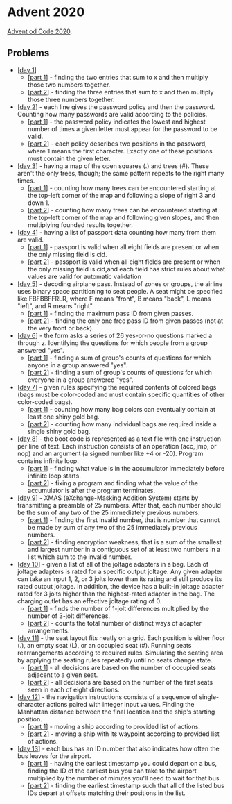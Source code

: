 # Advent 2020
[Advent od Code 2020](https://adventofcode.com/2020).

## Problems
- \[[day 1](https://github.com/xenoteo/Advent-2020/tree/master/src/xenoteo/com/github/day1)\]
  - \[[part 1](https://github.com/xenoteo/Advent-2020/blob/master/src/xenoteo/com/github/day1/part1/Solution.java)\] - finding the two entries that sum to x and then multiply those two numbers together.
  - \[[part 2](https://github.com/xenoteo/Advent-2020/blob/master/src/xenoteo/com/github/day1/part2/Solution.java)\] - finding the three entries that sum to x and then multiply those three numbers together.
- \[[day 2](https://github.com/xenoteo/Advent-2020/tree/master/src/xenoteo/com/github/day2)\] - each line gives the password policy and then the password. Counting how many passwords are valid according to the policies.
  - \[[part 1](https://github.com/xenoteo/Advent-2020/blob/master/src/xenoteo/com/github/day2/part1/Solution.java)\] - the password policy indicates the lowest and highest number of times a given letter must appear for the password to be valid.
  - \[[part 2](https://github.com/xenoteo/Advent-2020/blob/master/src/xenoteo/com/github/day2/part2/Solution.java)\] - each policy describes two positions in the password, where 1 means the first character. Exactly one of these positions must contain the given letter.
- \[[day 3](https://github.com/xenoteo/Advent-2020/tree/master/src/xenoteo/com/github/day3)\] - having a map of the open squares (.) and trees (#). These aren't the only trees, though; the same pattern repeats to the right many times.
  - \[[part 1](https://github.com/xenoteo/Advent-2020/blob/master/src/xenoteo/com/github/day3/part1/Solution.java)\] - counting how many trees can be encountered starting at the top-left corner of the map and following a slope of right 3 and down 1.
  - \[[part 2](https://github.com/xenoteo/Advent-2020/blob/master/src/xenoteo/com/github/day3/part2/Solution.java)\] - counting how many trees can be encountered starting at the top-left corner of the map and following given slopes, and then multiplying founded results together.
- \[[day 4](https://github.com/xenoteo/Advent-2020/tree/master/src/xenoteo/com/github/day4)\] - having a list of passport data counting how many from them are valid.
  - \[[part 1](https://github.com/xenoteo/Advent-2020/blob/master/src/xenoteo/com/github/day4/part1/Solution.java)\] - passport is valid when all eight fields are present or when the only missing field is cid.
  - \[[part 2](https://github.com/xenoteo/Advent-2020/blob/master/src/xenoteo/com/github/day4/part2/Solution.java)\] - passport is valid when all eight fields are present or when the only missing field is cid,and each field has strict rules about what values are valid for automatic validation
- \[[day 5](https://github.com/xenoteo/Advent-2020/tree/master/src/xenoteo/com/github/day5)\] - decoding airplane pass. Instead of zones or groups, the airline uses binary space partitioning to seat people. A seat might be specified like FBFBBFFRLR, where F means "front", B means "back", L means "left", and R means "right".
  - \[[part 1](https://github.com/xenoteo/Advent-2020/blob/master/src/xenoteo/com/github/day5/part1/Solution.java)\] - finding the maximum pass ID from given passes.
  - \[[part 2](https://github.com/xenoteo/Advent-2020/blob/master/src/xenoteo/com/github/day5/part2/Solution.java)\] - finding the only one free pass ID from given passes (not at the very front or back).
- \[[day 6](https://github.com/xenoteo/Advent-2020/tree/master/src/xenoteo/com/github/day6)\] - the form asks a series of 26 yes-or-no questions marked a through z. Identifying the questions for which people from a group answered "yes".
  - \[[part 1](https://github.com/xenoteo/Advent-2020/blob/master/src/xenoteo/com/github/day6/part1/Solution.java)\] - finding a sum of group's counts of questions for which anyone in a group answered "yes".
  - \[[part 2](https://github.com/xenoteo/Advent-2020/blob/master/src/xenoteo/com/github/day6/part2/Solution.java)\] - finding a sum of group's counts of questions for which everyone in a group answered "yes".
- \[[day 7](https://github.com/xenoteo/Advent-2020/tree/master/src/xenoteo/com/github/day7)\] - given rules specifying the required contents of colored bags (bags must be color-coded and must contain specific quantities of other color-coded bags).
  - \[[part 1](https://github.com/xenoteo/Advent-2020/blob/master/src/xenoteo/com/github/day7/part1/Solution.java)\] - counting how many bag colors can eventually contain at least one shiny gold bag.
  - \[[part 2](https://github.com/xenoteo/Advent-2020/blob/master/src/xenoteo/com/github/day7/part2/Solution.java)\] - counting how many individual bags are required inside a single shiny gold bag.
- \[[day 8](https://github.com/xenoteo/Advent-2020/tree/master/src/xenoteo/com/github/day8)\] - the boot code is represented as a text file with one instruction per line of text. Each instruction consists of an operation (acc, jmp, or nop) and an argument (a signed number like +4 or -20). Program contains infinite loop.
  - \[[part 1](https://github.com/xenoteo/Advent-2020/blob/master/src/xenoteo/com/github/day8/part1/Solution.java)\] - finding what value is in the accumulator immediately before infinite loop starts.
  - \[[part 2](https://github.com/xenoteo/Advent-2020/blob/master/src/xenoteo/com/github/day8/part2/Solution.java)\] - fixing a program and finding what the value of the accumulator is after the program terminates.
- \[[day 9](https://github.com/xenoteo/Advent-2020/tree/master/src/xenoteo/com/github/day9)\] - XMAS (eXchange-Masking Addition System) starts by transmitting a preamble of 25 numbers. After that, each number should be the sum of any two of the 25 immediately previous numbers.
  - \[[part 1](https://github.com/xenoteo/Advent-2020/blob/master/src/xenoteo/com/github/day9/part1/Solution.java)\] - finding the first invalid number, that is number that cannot be made by sum of any two of the 25 immediately previous numbers.
  - \[[part 2](https://github.com/xenoteo/Advent-2020/blob/master/src/xenoteo/com/github/day9/part2/Solution.java)\] - finding encryption weakness, that is a sum of the smallest and largest number in a contiguous set of at least two numbers in a list which sum to the invalid number.
- \[[day 10](https://github.com/xenoteo/Advent-2020/tree/master/src/xenoteo/com/github/day10)\] - given a list of all of the joltage adapters in a bag. Each of joltage adapters is rated for a specific output joltage. Any given adapter can take an input 1, 2, or 3 jolts lower than its rating and still produce its rated output joltage. In addition, the device has a built-in joltage adapter rated for 3 jolts higher than the highest-rated adapter in the bag. The charging outlet has an effective joltage rating of 0.
  - \[[part 1](https://github.com/xenoteo/Advent-2020/blob/master/src/xenoteo/com/github/day10/part1/Solution.java)\] - finds the number of 1-jolt differences multiplied by the number of 3-jolt differences.
  - \[[part 2](https://github.com/xenoteo/Advent-2020/blob/master/src/xenoteo/com/github/day10/part2/Solution.java)\] - counts the total number of distinct ways of adapter arrangements.
- \[[day 11](https://github.com/xenoteo/Advent-2020/tree/master/src/xenoteo/com/github/day11)\] - the seat layout fits neatly on a grid. Each position is either floor (.), an empty seat (L), or an occupied seat (#). Running seats rearrangements according to required rules. Simulating the seating area by applying the seating rules repeatedly until no seats change state.
  - \[[part 1](https://github.com/xenoteo/Advent-2020/blob/master/src/xenoteo/com/github/day11/part1/Solution.java)\] - all decisions are based on the number of occupied seats adjacent to a given seat.
  - \[[part 2](https://github.com/xenoteo/Advent-2020/blob/master/src/xenoteo/com/github/day11/part2/Solution.java)\] - all decisions are based on the number of the first seats seen in each of eight directions.
- \[[day 12](https://github.com/xenoteo/Advent-2020/tree/master/src/xenoteo/com/github/day12)\] - the navigation instructions consists of a sequence of single-character actions paired with integer input values. Finding the Manhattan distance between the final location and the ship's starting position.
  - \[[part 1](https://github.com/xenoteo/Advent-2020/blob/master/src/xenoteo/com/github/day12/part1/Solution.java)\] - moving a ship according to provided list of actions.
  - \[[part 2](https://github.com/xenoteo/Advent-2020/blob/master/src/xenoteo/com/github/day12/part2/Solution.java)\] - moving a ship with its waypoint according to provided list of actions.
- \[[day 13](https://github.com/xenoteo/Advent-2020/tree/master/src/xenoteo/com/github/day13)\] - each bus has an ID number that also indicates how often the bus leaves for the airport.
  - \[[part 1](https://github.com/xenoteo/Advent-2020/blob/master/src/xenoteo/com/github/day13/part1/Solution.java)\] - having the earliest timestamp you could depart on a bus, finding the ID of the earliest bus you can take to the airport multiplied by the number of minutes you'll need to wait for that bus.
  - \[[part 2](https://github.com/xenoteo/Advent-2020/blob/master/src/xenoteo/com/github/day13/part2/Solution.java)\] - finding the earliest timestamp such that all of the listed bus IDs depart at offsets matching their positions in the list.

